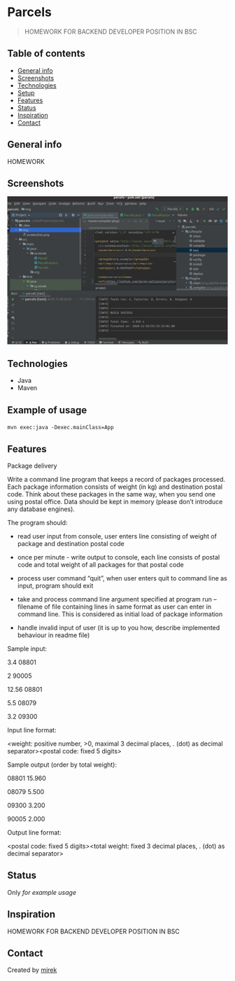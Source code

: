 # Parcels
> HOMEWORK FOR BACKEND DEVELOPER POSITION IN BSC

## Table of contents
* [General info](#general-info)
* [Screenshots](#screenshots)
* [Technologies](#technologies)
* [Setup](#setup)
* [Features](#features)
* [Status](#status)
* [Inspiration](#inspiration)
* [Contact](#contact)

## General info
HOMEWORK

## Screenshots
![Example screenshot](./img/screenshot.png)

## Technologies
* Java
* Maven

## Example  of usage
`mvn exec:java -Dexec.mainClass=App`

## Features
Package delivery

Write a command line program that keeps a record of packages processed. Each package information consists of weight (in kg) and destination postal code. Think about these packages in the same way, when you send one using postal office. Data should be kept in memory (please don’t introduce any database engines).


The program should:

- read user input from console, user enters line consisting of weight of package and destination postal code

- once per minute - write output to console, each line consists of postal code and total weight of all packages for that postal code

- process user command “quit”, when user enters quit to command line as input, program should exit

- take and process command line argument specified at program run – filename of file containing lines in same format as user can enter in command line. This is considered as initial load of package information

- handle invalid input of user (it is up to you how, describe implemented behaviour in readme file)


Sample input:

3.4 08801

2 90005

12.56 08801

5.5 08079

3.2 09300


Input line format:

<weight: positive number, >0, maximal 3 decimal places, . (dot) as decimal separator><space><postal code: fixed 5 digits>


Sample output (order by total weight):

08801 15.960

08079 5.500

09300 3.200

90005 2.000


Output line format:

<postal code: fixed 5 digits><space><total weight: fixed 3 decimal places, . (dot) as decimal separator>

## Status
Only _for example usage_

## Inspiration
HOMEWORK FOR BACKEND DEVELOPER POSITION IN BSC

## Contact
Created by [mirek](mailto:mirek.321@gmail.com)